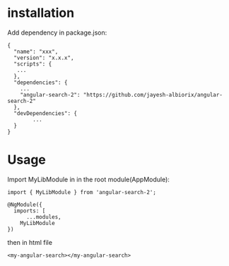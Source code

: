 # installation 

Add dependency in package.json:

```
{
  "name": "xxx",
  "version": "x.x.x",
  "scripts": {
   ...
  },
  "dependencies": {
    ...
    "angular-search-2": "https://github.com/jayesh-albiorix/angular-search-2"
  },
  "devDependencies": {
        ...
  }
}

```

# Usage

Import MyLibModule in in the root module(AppModule):

```
import { MyLibModule } from 'angular-search-2';

@NgModule({
  imports: [
      ...modules,
    MyLibModule
})

```
then in html file

```
<my-angular-search></my-angular-search>
```
